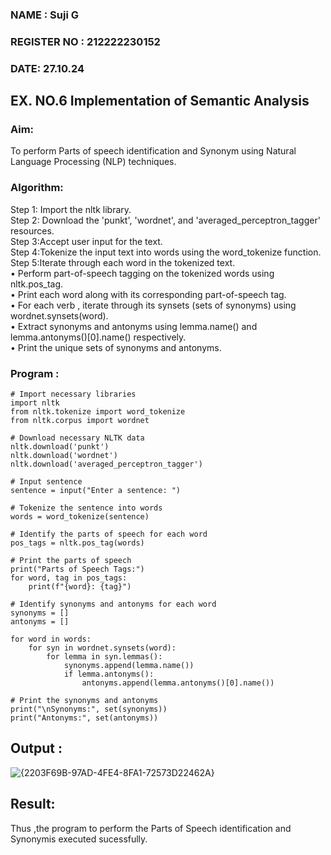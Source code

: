 ### NAME : Suji G
### REGISTER NO : 212222230152
### DATE: 27.10.24

## EX. NO.6         Implementation of Semantic Analysis

### Aim: 
To perform Parts of speech identification and Synonym using Natural Language Processing (NLP) techniques.

### Algorithm:
Step 1: Import the nltk library.</br>
Step 2: Download the 'punkt', 'wordnet', and 'averaged_perceptron_tagger' resources.</br>
Step 3:Accept user input for the text.</br>
Step 4:Tokenize the input text into words using the word_tokenize function.</br>
Step 5:Iterate through each word in the tokenized text.</br>
•	Perform part-of-speech tagging on the tokenized words using nltk.pos_tag.</br>
•	Print each word along with its corresponding part-of-speech tag.</br>
•	For each verb , iterate through its synsets (sets of synonyms) using wordnet.synsets(word).</br>
•	Extract synonyms and antonyms using lemma.name() and lemma.antonyms()[0].name() respectively.</br>
•	Print the unique sets of synonyms and antonyms.</br>

### Program :
```
# Import necessary libraries
import nltk
from nltk.tokenize import word_tokenize
from nltk.corpus import wordnet

# Download necessary NLTK data
nltk.download('punkt')
nltk.download('wordnet')
nltk.download('averaged_perceptron_tagger')

# Input sentence
sentence = input("Enter a sentence: ")

# Tokenize the sentence into words
words = word_tokenize(sentence)

# Identify the parts of speech for each word
pos_tags = nltk.pos_tag(words)

# Print the parts of speech
print("Parts of Speech Tags:")
for word, tag in pos_tags:
    print(f"{word}: {tag}")

# Identify synonyms and antonyms for each word
synonyms = []
antonyms = []

for word in words:
    for syn in wordnet.synsets(word):
        for lemma in syn.lemmas():
            synonyms.append(lemma.name())
            if lemma.antonyms():
                antonyms.append(lemma.antonyms()[0].name())

# Print the synonyms and antonyms
print("\nSynonyms:", set(synonyms))
print("Antonyms:", set(antonyms))
```
## Output :
![{2203F69B-97AD-4FE4-8FA1-72573D22462A}](https://github.com/user-attachments/assets/a12b9ece-ccf5-486c-a50b-a93793b52591)

## Result:
Thus ,the program to perform the Parts of Speech identification and Synonymis executed sucessfully.
